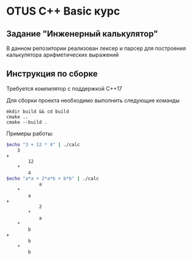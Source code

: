 # OTUS C++ Basic курс

## Задание "Инженерный калькулятор"

В данном репозитории реализован лексер и парсер для построения калькулятора арифметических выражений

## Инструкция по сборке

Требуется компилятор с поддержкой C++17

Для сборки проекта необходимo выполнить следующие команды
```
mkdir build && cd build
cmake ..
cmake --build .
```

Примеры работы:
```bash
$echo "3 + 12 * 4" | ./calc
	3
+
		12
	*
		4
$echo "a*a + 2*a*b + b*b" | ./calc
			a
	*
		a
+
			2
		*
			a
	*
		b
+
		b
	*
		b
```
